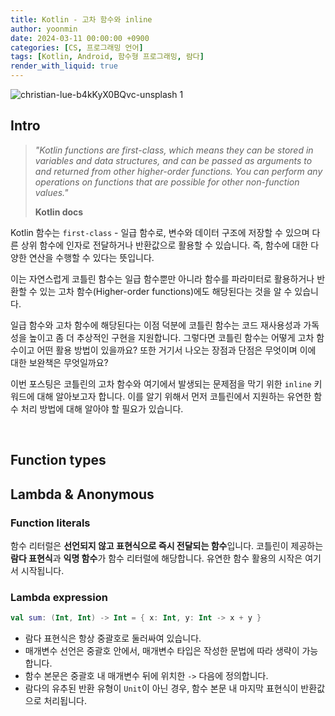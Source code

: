 ```yaml
---
title: Kotlin - 고차 함수와 inline
author: yoonmin
date: 2024-03-11 00:00:00 +0900
categories: [CS, 프로그래밍 언어]
tags: [Kotlin, Android, 함수형 프로그래밍, 람다]
render_with_liquid: true
---
```


![christian-lue-b4kKyX0BQvc-unsplash 1](https://github.com/Yoon-Min/Yoon-Min.github.io/assets/80873132/3278a245-59a1-4b63-abd4-f70758bb333a)

## Intro

> *"Kotlin functions are first-class, which means they can be stored in variables and data structures, and can be passed as arguments to and returned from other higher-order functions. You can perform any operations on functions that are possible for other non-function values."*
>
> **Kotlin docs**

Kotlin 함수는 `first-class` - 일급 함수로, 변수와 데이터 구조에 저장할 수 있으며 다른 상위 함수에 인자로 전달하거나 반환값으로 활용할 수 있습니다. 즉, 함수에 대한 다양한 연산을 수행할 수 있다는 뜻입니다.

이는 자연스럽게 코틀린 함수는 일급 함수뿐만 아니라 함수를 파라미터로 활용하거나 반환할 수 있는 고차 함수(Higher-order functions)에도 해당된다는 것을 알 수 있습니다. 

일급 함수와 고차 함수에 해당된다는 이점 덕분에 코틀린 함수는 코드 재사용성과 가독성을 높이고 좀 더 추상적인 구현을 지원합니다. 그렇다면 코틀린 함수는 어떻게 고차 함수이고 어떤 활용 방법이 있을까요? 또한 거기서 나오는 장점과 단점은 무엇이며 이에 대한 보완책은 무엇일까요?

이번 포스팅은 코틀린의 고차 함수와 여기에서 발생되는 문제점을 막기 위한 `inline` 키워드에 대해 알아보고자 합니다. 이를 알기 위해서 먼저 코틀린에서 지원하는 유연한 함수 처리 방법에 대해 알아야 할 필요가 있습니다.

​		

## Function types



## Lambda & Anonymous

### Function literals

함수 리터럴은 **선언되지 않고 표현식으로 즉시 전달되는 함수**입니다. 코틀린이 제공하는 **람다 표현식**과 **익명 함수**가 함수 리터럴에 해당합니다. 유연한 함수 활용의 시작은 여기서 시작됩니다.

### Lambda expression

```kotlin
val sum: (Int, Int) -> Int = { x: Int, y: Int -> x + y }
```

- 람다 표현식은 항상 중괄호로 둘러싸여 있습니다.
- 매개변수 선언은 중괄호 안에서, 매개변수 타입은 작성한 문법에 따라 생략이 가능합니다.
- 함수 본문은 중괄호 내 매개변수 뒤에 위치한  `->` 다음에 정의합니다.
- 람다의 유추된 반환 유형이 `Unit`이 아닌 경우, 함수 본문 내 마지막 표현식이 반환값으로 처리됩니다.



